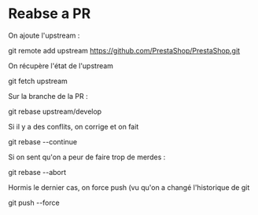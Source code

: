 # Reabse a PR

On ajoute l'upstream : 

git remote add upstream https://github.com/PrestaShop/PrestaShop.git

On récupère l'état de l'upstream

git fetch upstream

Sur la branche de la PR :

git rebase upstream/develop

Si il y a des conflits, on corrige et on fait

git rebase --continue

Si on sent qu'on a peur de faire trop de merdes :

git rebase --abort

Hormis le dernier cas, on force push (vu qu'on a changé l'historique de git

git push --force
